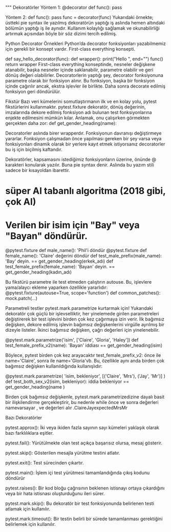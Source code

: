 """
Dekoratörler
Yöntem 1: @decorator def func(): pass

Yöntem 2: def func(): pass
func = decorator(func)
Yukarıdaki örnekte; üstteki pie syntax ile yazılmış dekoratörün yaptığı iş aslında hemen altındaki bölümün yaptığı iş ile aynıdır. Kullanım kolaylığı sağlamak ve okunabilirliği artırmak açısından böyle bir söz dizimi tercih edilmiş.

Python Decorator Örnekleri Python’da decorator fonksiyonları yazabilmemiz için gerekli bir konsept vardır. First-class everything konsepti.

def say_hello_decorator(func): def wrapper(): print("Hello ", end="") func() return wrapper First-class everything konseptinde, nesneler değişkene atanabilir, başka nesneler içinde saklanabilir, parametre olabilir ve geri dönüş değeri olabilirler. Decoratorlerin yaptığı şey, decorator fonksiyonuna parametre olarak bir fonksiyon alınır. Bu fonksiyon, başka bir fonksiyon içinde çağırılır ancak, ekstra işlevler ile birlikte. Daha sonra decorate edilmiş fonksiyon geri döndürülür.

Fikstür Bazı veri kümelerini somutlaştırmanın ilk ve en kolay yolu, pytest fikstürlerini kullanmaktır. pytest.fixture dekoratör, dönüş değerinin, imzalarında dekore edilmiş fonksiyon adı bulunan test fonksiyonlarına enjekte edilmesini mümkün kılar. Anlamak, onu çalışırken görmekten gerçekten daha zor: def get_gender_heading(name):

Decoratorler aslında birer wrapperdır. Fonksiyonun davranışı değiştirmeye yararlar. Fonksiyon çalışmadan önce yapılması gereken bir şey varsa veya fonksiyonları dinamik olarak bir yerlere kayıt etmek istiyorsanız decoratorler bu iş için biçilmiş kaftandır.

Dekoratörler, kapsamasını istediğimiz fonksiyonların üzerine, önünde @ karakteri konularak yazılır. Buna pie syntax denir. Aslında bu yazım stili sadece bir kısayoldan ibarettir.

# süper AI tabanlı algoritma (2018 gibi, çok AI) 
# Verilen bir isim için "Bay" veya "Bayan" döndürür.
@pytest.fixture def male_name(): 'Phil'i döndür @pytest.fixture def female_name(): 'Claire' değerini döndür def test_male_prefix(male_name): 'Bay' deyin. == get_gender_heading(erkek_adı) def test_female_prefix(female_name): 'Bayan' deyin. == get_gender_heading(kadın_adı)

Bu fikstürü parametre ile test etmeden çalıştırın autouse. Bu, işlevlere yama/alaycı ekleme yaparken özellikle yararlıdır: @pytest.fixture(autouse=True, scope='function') def common_patches(): mock.patch(...)

Parametreli testler pytest.mark.parametrize kurtarmak için! Yukarıdaki dekoratör çok güçlü bir işlevselliktir, her yinelemede girilen parametreleri değiştirerek bir test işlevini birden çok kez çağırmaya izin verir. İlk bağımsız değişken, dekore edilmiş işlevin bağımsız değişkenlerini virgülle ayrılmış bir dizeyle listeler. İkinci bağımsız değişken, çağrı değerleri için yinelenebilir.

@pytest.mark.parametrize('isim', ['Claire', 'Gloria', 'Haley']) def test_female_prefix_v2(name): 'Bayan' iddiası == get_gender_heading(isim)

Böylece, pytest birden çok kez arayacaktır test_female_prefix_v2: önce ile name='Claire', sonra ile name='Gloria'vb. Bu, özellikle aynı anda birden çok bağımsız değişken kullanıldığında kullanışlıdır:

@pytest.mark.parametrize( 'isim, bekleniyor', [('Claire', 'Mrs'), ('Jay', 'Mr')] )
def test_both_sex_v2(isim, bekleniyor): iddia bekleniyor == get_gender_heading(name )

Birden çok bağımsız değişkenle, pytest.mark.parametrizedizine dayalı basit bir ilişkilendirme gerçekleştirir, bu nedenle while önce ve sonra değerleri namevarsayar , ve değerleri alır .ClaireJayexpectedMrsMr

Bazı Dekoratörler

pytest.approx(): İki veya ikiden fazla sayının sayı kümeleri yaklaşık olarak bazı farklılıklara eşitler.

pytest.fail(): Yürütülmekte olan test açıkça başarısız olursa, mesaj gösterir.

pytest.skip(): Gösterilen mesajla yürütme testini atlatır.

pytest.exit(): Test sürecinden çıkartır.

pytest.main(): İşlem içi test yürütmesi tamamlandığında çıkış kodunu döndürür

pytest.raises(): Bir kod bloğu çağrısının beklenen istisnayı ortaya çıkardığını veya bir hata istisnası oluşturduğunu ileri sürer.

pytest.mark.skip(): Bu dekoratör bir test fonksiyonunda belirlenen testi atlamak için kullanılır.

pytest.mark.timeout(): Bir testin belirli bir sürede tamamlanması gerektiğini belirlemek için kullanılır.
